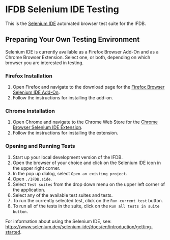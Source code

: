 # IFDB Selenium IDE Testing

This is the [Selenium IDE](https://www.selenium.dev/selenium-ide/) automated browser test suite for the IFDB.

## Preparing Your Own Testing Environment

Selenium IDE is currently available as a Firefox Browser Add-On and as a Chrome Browser Extension. Select one, or both, depending on which browser you are interested in testing.

### Firefox Installation

1. Open Firefox and navigate to the download page for the [Firefox Browser Selenium IDE Add-On](https://addons.mozilla.org/en-GB/firefox/addon/selenium-ide/).
1. Follow the instructions for installing the add-on.

### Chrome Installation

1. Open Chrome and navigate to the Chrome Web Store for the [Chrome Browser Selenium IDE Extension](https://chrome.google.com/webstore/detail/selenium-ide/mooikfkahbdckldjjndioackbalphokd).
1. Follow the instructions for installing the extension.

### Opening and Running Tests

1. Start up your local development version of the IFDB.
1. Open the browser of your choice and click on the Selenium IDE icon in the upper right corner.
1. In the pop up dialog, select `Open an existing project`.
1. Open `./IFDB.side`.
1. Select `Test suites` from the drop down menu on the upper left corner of the application.
1. Select any of the available test suites and tests.
1. To run the currently selected test, click on the `Run current test` button.
1. To run all of the tests in the suite, click on the `Run all tests in suite button`.

For information about using the Selenium IDE, see: https://www.selenium.dev/selenium-ide/docs/en/introduction/getting-started.